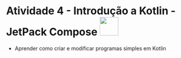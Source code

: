# Atividade 4 - Introdução a Kotlin - JetPack Compose <img src="https://github.com/stxrkwas/Happy_Birthday/tree/ba660c82157e0990a066e1e713a209e669fc2831/icon%20for%20readme\icon for readme\android-svgrepo-com__1_-removebg-preview.png" width="50" height="auto"></img>

- Aprender como criar e modificar programas simples em Kotlin
